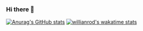### Hi there 👋
[![Anurag's GitHub stats](https://github-readme-stats.vercel.app/api?username=MoriSummerZ&theme=tokyonight&show_icons=true)](https://github.com/anuraghazra/github-readme-stats)
[![willianrod's wakatime stats](https://github-readme-stats.vercel.app/api/wakatime?username=morisummerz&theme=tokyonight)](https://github.com/anuraghazra/github-readme-stats)
<!--
**MoriSummerz/MoriSummerZ** is a ✨ _special_ ✨ repository because its `README.md` (this file) appears on your GitHub profile.

Here are some ideas to get you started:

- 🔭 I’m currently working on ...
- 🌱 I’m currently learning ...
- 👯 I’m looking to collaborate on ...
- 🤔 I’m looking for help with ...
- 💬 Ask me about ...
- 📫 How to reach me: ...
- 😄 Pronouns: ...
- ⚡ Fun fact: ...
-->
